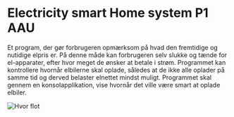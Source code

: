 # Electricity smart Home system P1 AAU
Et program, der gør forbrugeren opmærksom på hvad den fremtidige og nutidige elpris er. På denne måde kan forbrugeren selv slukke og tænde for el-apparater, efter hvor meget de ønsker at betale i strøm. Programmet kan kontrollere hvornår elbilerne skal oplade, således at de ikke alle oplader på samme tid og derved belaster elnettet mindst muligt. Programmet skal gennem en konsolapplikation, vise hvornår det ville være smart at oplade elbiler.

![Hvor flot](https://www.google.dk/url?sa=i&url=https%3A%2F%2Fwww.vestforsyning.dk%2Fkundeservice%2Fpriser%2F&psig=AOvVaw2jrpgbURRx6KBej2A-Oup8&ust=1605354026161000&source=images&cd=vfe&ved=0CAIQjRxqFwoTCNiP-_e3_-wCFQAAAAAdAAAAABAD)

